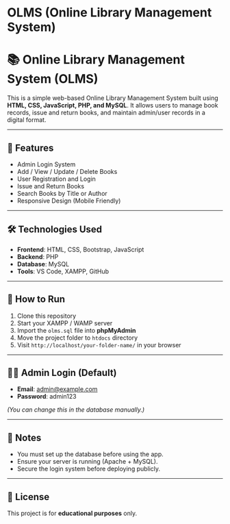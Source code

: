 # OLMS (Online Library Management System)
# 📚 Online Library Management System (OLMS)

This is a simple web-based Online Library Management System built using **HTML, CSS, JavaScript, PHP, and MySQL**. It allows users to manage book records, issue and return books, and maintain admin/user records in a digital format.

---

## 🚀 Features

- Admin Login System  
- Add / View / Update / Delete Books  
- User Registration and Login  
- Issue and Return Books  
- Search Books by Title or Author  
- Responsive Design (Mobile Friendly)

---

## 🛠️ Technologies Used

- **Frontend**: HTML, CSS, Bootstrap, JavaScript  
- **Backend**: PHP  
- **Database**: MySQL  
- **Tools**: VS Code, XAMPP, GitHub  

---

## 🏁 How to Run

1. Clone this repository  
2. Start your XAMPP / WAMP server  
3. Import the `olms.sql` file into **phpMyAdmin**  
4. Move the project folder to `htdocs` directory  
5. Visit `http://localhost/your-folder-name/` in your browser  

---

## 👨‍💻 Admin Login (Default)

- **Email**: admin@example.com  
- **Password**: admin123  

*(You can change this in the database manually.)*

---

## 📌 Notes

- You must set up the database before using the app.
- Ensure your server is running (Apache + MySQL).
- Secure the login system before deploying publicly.

---

## 📃 License

This project is for **educational purposes** only.


